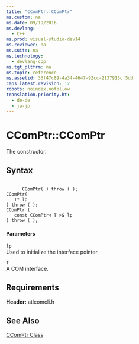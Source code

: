 ```yaml
---
title: "CComPtr::CComPtr"
ms.custom: na
ms.date: 09/19/2016
ms.devlang: 
  - C++
ms.prod: visual-studio-dev14
ms.reviewer: na
ms.suite: na
ms.technology: 
  - devlang-cpp
ms.tgt_pltfrm: na
ms.topic: reference
ms.assetid: 33f47c89-4a34-4647-92cc-2137915cf5dd
caps.latest.revision: 12
robots: noindex,nofollow
translation.priority.ht: 
  - de-de
  - ja-jp
---
```

# CComPtr::CComPtr
The constructor.  
  
## Syntax  
  
```  
  
      CComPtr( ) throw ( );   
CComPtr(  
   T* lp   
) throw ( );  
CComPtr (  
   const CComPtr< T >& lp   
) throw ( );  
```  
  
#### Parameters  
 `lp`  
 Used to initialize the interface pointer.  
  
 `T`  
 A COM interface.  
  
## Requirements  
 **Header:** atlcomcli.h  
  
## See Also  
 [CComPtr Class](../vs140/CComPtr-Class.md)